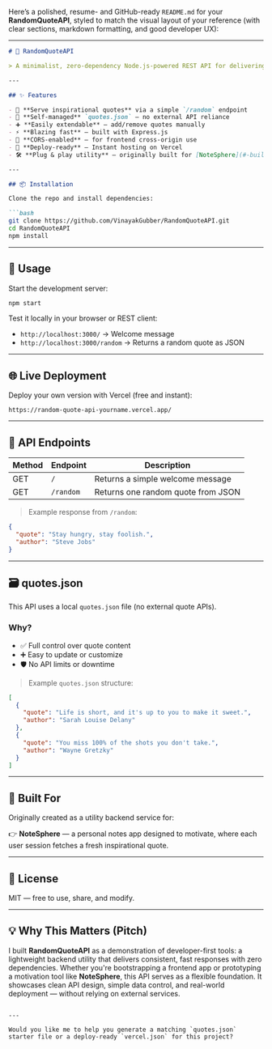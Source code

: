 Here’s a polished, resume- and GitHub-ready `README.md` for your **RandomQuoteAPI**, styled to match the visual layout of your reference (with clear sections, markdown formatting, and good developer UX):

---

```markdown
# 🎯 RandomQuoteAPI

> A minimalist, zero-dependency Node.js-powered REST API for delivering random inspirational quotes — self-contained, blazing fast, and Vercel-ready.

---

## ✨ Features

- 🧠 **Serve inspirational quotes** via a simple `/random` endpoint  
- 📂 **Self-managed** `quotes.json` — no external API reliance  
- ➕ **Easily extendable** — add/remove quotes manually  
- ⚡ **Blazing fast** — built with Express.js  
- 🔄 **CORS-enabled** — for frontend cross-origin use  
- 🚀 **Deploy-ready** — Instant hosting on Vercel  
- 🛠 **Plug & play utility** — originally built for [NoteSphere](#-built-for)  

---

## 📦 Installation

Clone the repo and install dependencies:

```bash
git clone https://github.com/VinayakGubber/RandomQuoteAPI.git
cd RandomQuoteAPI
npm install
```

---

## 🔧 Usage

Start the development server:

```bash
npm start
```

Test it locally in your browser or REST client:

- `http://localhost:3000/` → Welcome message  
- `http://localhost:3000/random` → Returns a random quote as JSON  

---

## 🌐 Live Deployment

Deploy your own version with Vercel (free and instant):

```
https://random-quote-api-yourname.vercel.app/
```

---

## 🧰 API Endpoints

| Method | Endpoint        | Description                            |
|--------|------------------|----------------------------------------|
| GET    | `/`              | Returns a simple welcome message       |
| GET    | `/random`        | Returns one random quote from JSON     |

> Example response from `/random`:
```json
{
  "quote": "Stay hungry, stay foolish.",
  "author": "Steve Jobs"
}
```

---

## 🗃️ quotes.json

This API uses a local `quotes.json` file (no external quote APIs).

### Why?

- ✅ Full control over quote content  
- ➕ Easy to update or customize  
- 🛡️ No API limits or downtime  

> Example `quotes.json` structure:
```json
[
  {
    "quote": "Life is short, and it's up to you to make it sweet.",
    "author": "Sarah Louise Delany"
  },
  {
    "quote": "You miss 100% of the shots you don't take.",
    "author": "Wayne Gretzky"
  }
]
```

---

## 🔨 Built For

Originally created as a utility backend service for:

👉 **NoteSphere** — a personal notes app designed to motivate, where each user session fetches a fresh inspirational quote.

---

## 📄 License

MIT — free to use, share, and modify.

---

## 💡 Why This Matters (Pitch)

I built **RandomQuoteAPI** as a demonstration of developer-first tools: a lightweight backend utility that delivers consistent, fast responses with zero dependencies. Whether you're bootstrapping a frontend app or prototyping a motivation tool like **NoteSphere**, this API serves as a flexible foundation. It showcases clean API design, simple data control, and real-world deployment — without relying on external services.
```

---

Would you like me to help you generate a matching `quotes.json` starter file or a deploy-ready `vercel.json` for this project?
